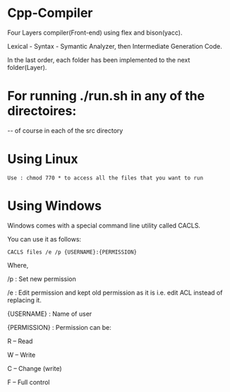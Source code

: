 # Cpp-Compiler
Four Layers compiler(Front-end) using flex and bison(yacc).

Lexical - Syntax - Symantic Analyzer, then Intermediate Generation Code.

In the last order, each folder has been implemented to the next folder(Layer).

# For running ./run.sh  in any of the directoires: 
-- of course in each of the src directory
# Using Linux
```
Use : chmod 770 * to access all the files that you want to run
```

# Using Windows 
Windows comes with a special command line utility called CACLS.

You can use it as follows:
```
CACLS files /e /p {USERNAME}:{PERMISSION}
```
Where,

/p : Set new permission

/e : Edit permission and kept old permission as it is i.e. edit ACL instead of replacing it.

{USERNAME} : Name of user

{PERMISSION} : Permission can be:

R – Read

W – Write

C – Change (write)

F – Full control
